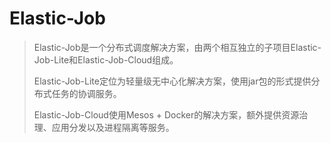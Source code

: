 # Elastic-Job

> Elastic-Job是一个分布式调度解决方案，由两个相互独立的子项目Elastic-Job-Lite和Elastic-Job-Cloud组成。
>
> Elastic-Job-Lite定位为轻量级无中心化解决方案，使用jar包的形式提供分布式任务的协调服务。
>
> Elastic-Job-Cloud使用Mesos + Docker的解决方案，额外提供资源治理、应用分发以及进程隔离等服务。
